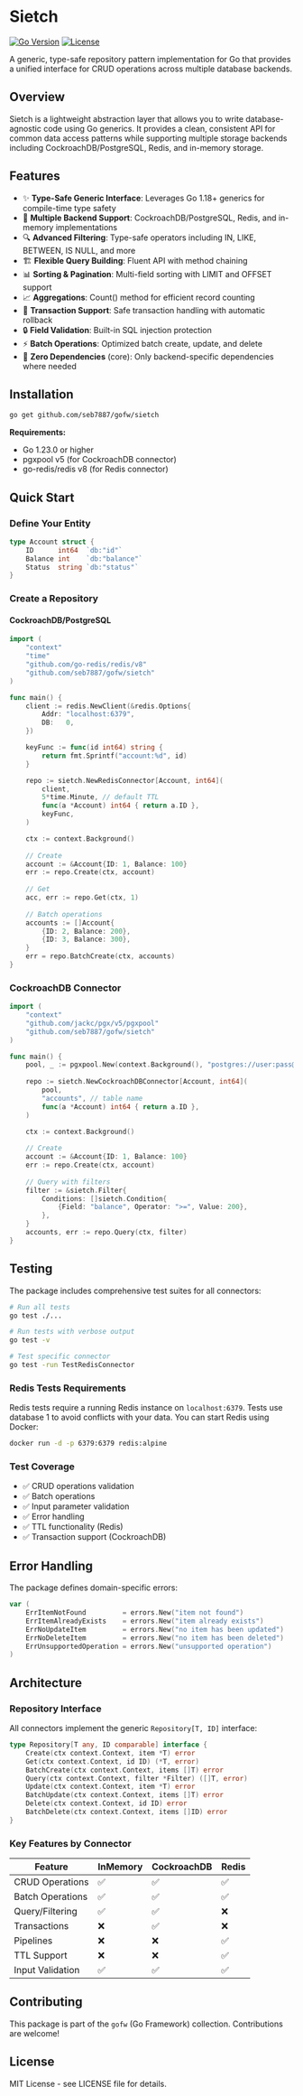 # Sietch

[![Go Version](https://img.shields.io/badge/Go-1.23%2B-blue)](https://golang.org/dl/)
[![License](https://img.shields.io/badge/License-MIT-green.svg)](LICENSE)

A generic, type-safe repository pattern implementation for Go that provides a unified interface for CRUD operations across multiple database backends.

## Overview

Sietch is a lightweight abstraction layer that allows you to write database-agnostic code using Go generics. It provides a clean, consistent API for common data access patterns while supporting multiple storage backends including CockroachDB/PostgreSQL, Redis, and in-memory storage.

## Features

- ✨ **Type-Safe Generic Interface**: Leverages Go 1.18+ generics for compile-time type safety
- 🔌 **Multiple Backend Support**: CockroachDB/PostgreSQL, Redis, and in-memory implementations
- 🔍 **Advanced Filtering**: Type-safe operators including IN, LIKE, BETWEEN, IS NULL, and more
- 🏗️ **Flexible Query Building**: Fluent API with method chaining
- 📊 **Sorting & Pagination**: Multi-field sorting with LIMIT and OFFSET support
- 📈 **Aggregations**: Count() method for efficient record counting
- 💾 **Transaction Support**: Safe transaction handling with automatic rollback
- 🔒 **Field Validation**: Built-in SQL injection protection
- ⚡ **Batch Operations**: Optimized batch create, update, and delete
- 🎯 **Zero Dependencies** (core): Only backend-specific dependencies where needed

## Installation

```bash
go get github.com/seb7887/gofw/sietch
```

**Requirements:**
- Go 1.23.0 or higher
- pgxpool v5 (for CockroachDB connector)
- go-redis/redis v8 (for Redis connector)

## Quick Start

### Define Your Entity

```go
type Account struct {
    ID      int64  `db:"id"`
    Balance int    `db:"balance"`
    Status  string `db:"status"`
}
```

### Create a Repository

#### CockroachDB/PostgreSQL

```go
import (
    "context"
    "time"
    "github.com/go-redis/redis/v8"
    "github.com/seb7887/gofw/sietch"
)

func main() {
    client := redis.NewClient(&redis.Options{
        Addr: "localhost:6379",
        DB:   0,
    })

    keyFunc := func(id int64) string {
        return fmt.Sprintf("account:%d", id)
    }

    repo := sietch.NewRedisConnector[Account, int64](
        client,
        5*time.Minute, // default TTL
        func(a *Account) int64 { return a.ID },
        keyFunc,
    )

    ctx := context.Background()
    
    // Create
    account := &Account{ID: 1, Balance: 100}
    err := repo.Create(ctx, account)
    
    // Get
    acc, err := repo.Get(ctx, 1)
    
    // Batch operations
    accounts := []Account{
        {ID: 2, Balance: 200},
        {ID: 3, Balance: 300},
    }
    err = repo.BatchCreate(ctx, accounts)
}
```

### CockroachDB Connector

```go
import (
    "context"
    "github.com/jackc/pgx/v5/pgxpool"
    "github.com/seb7887/gofw/sietch"
)

func main() {
    pool, _ := pgxpool.New(context.Background(), "postgres://user:pass@localhost:26257/mydb")
    
    repo := sietch.NewCockroachDBConnector[Account, int64](
        pool,
        "accounts", // table name
        func(a *Account) int64 { return a.ID },
    )

    ctx := context.Background()
    
    // Create
    account := &Account{ID: 1, Balance: 100}
    err := repo.Create(ctx, account)
    
    // Query with filters
    filter := &sietch.Filter{
        Conditions: []sietch.Condition{
            {Field: "balance", Operator: ">=", Value: 200},
        },
    }
    accounts, err := repo.Query(ctx, filter)
}
```

## Testing

The package includes comprehensive test suites for all connectors:

```sh
# Run all tests
go test ./...

# Run tests with verbose output
go test -v

# Test specific connector
go test -run TestRedisConnector
```

### Redis Tests Requirements

Redis tests require a running Redis instance on `localhost:6379`. Tests use database 1 to avoid conflicts with your data. You can start Redis using Docker:

```sh
docker run -d -p 6379:6379 redis:alpine
```

### Test Coverage

- ✅ CRUD operations validation
- ✅ Batch operations
- ✅ Input parameter validation  
- ✅ Error handling
- ✅ TTL functionality (Redis)
- ✅ Transaction support (CockroachDB)

## Error Handling

The package defines domain-specific errors:

```go
var (
    ErrItemNotFound         = errors.New("item not found")
    ErrItemAlreadyExists    = errors.New("item already exists") 
    ErrNoUpdateItem         = errors.New("no item has been updated")
    ErrNoDeleteItem         = errors.New("no item has been deleted")
    ErrUnsupportedOperation = errors.New("unsupported operation")
)
```

## Architecture

### Repository Interface

All connectors implement the generic `Repository[T, ID]` interface:

```go
type Repository[T any, ID comparable] interface {
    Create(ctx context.Context, item *T) error
    Get(ctx context.Context, id ID) (*T, error)
    BatchCreate(ctx context.Context, items []T) error
    Query(ctx context.Context, filter *Filter) ([]T, error)
    Update(ctx context.Context, item *T) error
    BatchUpdate(ctx context.Context, items []T) error
    Delete(ctx context.Context, id ID) error
    BatchDelete(ctx context.Context, items []ID) error
}
```

### Key Features by Connector

| Feature | InMemory | CockroachDB | Redis |
|---------|----------|-------------|-------|
| CRUD Operations | ✅ | ✅ | ✅ |
| Batch Operations | ✅ | ✅ | ✅ |
| Query/Filtering | ✅ | ✅ | ❌ |
| Transactions | ❌ | ✅ | ❌ |
| Pipelines | ❌ | ❌ | ✅ |
| TTL Support | ❌ | ❌ | ✅ |
| Input Validation | ✅ | ✅ | ✅ |

## Contributing

This package is part of the `gofw` (Go Framework) collection. Contributions are welcome!

## License

MIT License - see LICENSE file for details.
